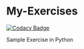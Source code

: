 # My-Exercises

[![Codacy Badge](https://api.codacy.com/project/badge/Grade/b1164d780bf3435781c10918cd16b663)](https://app.codacy.com/app/simcyndy/My-Exercises?utm_source=github.com&utm_medium=referral&utm_content=simcyndy/My-Exercises&utm_campaign=Badge_Grade_Dashboard)

Sample Exercise in Python
